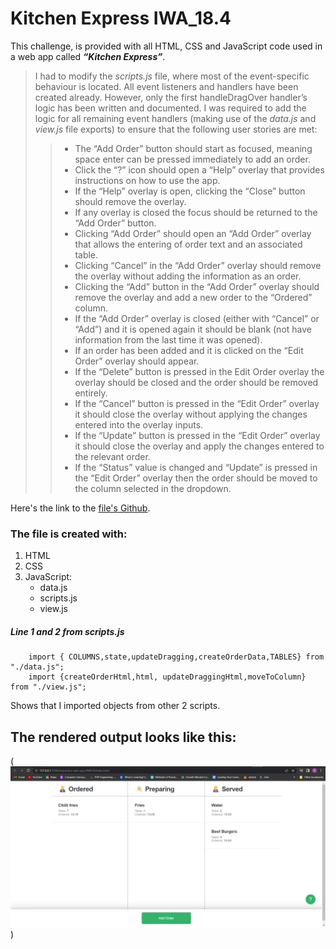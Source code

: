 # Kitchen Express IWA_18.4 

This challenge, is provided with all HTML, CSS and JavaScript code used in a web app called ***“Kitchen Express”***.

> I had to modify the *scripts.js* file, where most of the event-specific behaviour is located. All event listeners and handlers have been created already. However, only the first handleDragOver handler’s logic has been written and documented. I was required to add the logic for all remaining event handlers (making use of the *data.js* and *view.js* file exports) to ensure that the following user stories are met:
> 
>>    - The “Add Order” button should start as focused, meaning space enter can be pressed immediately to add an order.
>>    - Click the “?” icon should open a “Help” overlay that provides instructions on how to use the app.
>>    - If the “Help” overlay is open, clicking the “Close” button should remove the overlay.
>>    - If any overlay is closed the focus should be returned to the “Add Order” button.
>>    - Clicking “Add Order” should open an “Add Order” overlay that allows the entering of order text and an associated table.
>>    - Clicking “Cancel” in the “Add Order” overlay should remove the overlay without adding the information as an order.
>>    - Clicking the “Add” button in the “Add Order” overlay should remove the overlay and add a new order to the “Ordered” column.
>>    - If the “Add Order” overlay is closed (either with “Cancel” or “Add”) and it is opened again it should be blank (not have information from the last time it was opened).
>>    - If an order has been added and it is clicked on the “Edit Order” overlay should appear.
>>    - If the “Delete” button is pressed in the Edit Order overlay the overlay should be closed and the order should be removed entirely.
>>    - If the “Cancel” button is pressed in the “Edit Order” overlay it should close the overlay without applying the changes entered into the overlay inputs.
>>    - If the “Update” button is pressed in the “Edit Order” overlay it should close the overlay and apply the changes entered to the relevant order.
>>    - If the “Status” value is changed and “Update” is pressed in the “Edit Order” overlay then the order should be moved to the column selected in the dropdown.


Here's the link to the [file's Github](https://github.com/Ato-Mothibi/interactive-web-apps.git).

### The file is created with:

1. HTML 
2. CSS
3. JavaScript: 
    - data.js
    - scripts.js
    - view.js

##### Line 1 and 2 from ***scripts.js***

        import { COLUMNS,state,updateDragging,createOrderData,TABLES} from "./data.js";
        import {createOrderHtml,html, updateDraggingHtml,moveToColumn} from "./view.js";   

Shows that I imported objects from other 2 scripts.

## The rendered output looks like this:

(![Interphase of the project](image/interphase.png))